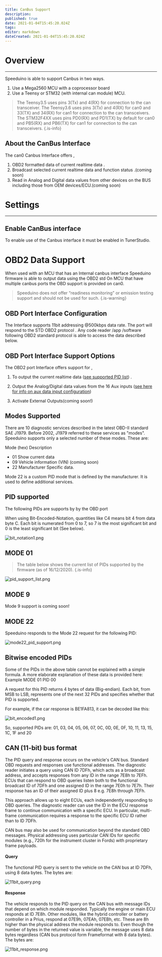 ```yaml
---
title: CanBus Support
description: 
published: true
date: 2021-01-04T15:45:20.024Z
tags: 
editor: markdown
dateCreated: 2021-01-04T15:45:20.024Z
---
```


# Overview
--------

Speeduino is able to support Canbus in two ways.

1. Use a Mega2560 MCU with a coprocessor board
2. Use a Teensy or STM32 (with internal can module) MCU.

> The Teensy3.5 uses pins 3(Tx) and 4(RX) for connection to the can transceiver.
> The Teensy3.6 uses pins 3(Tx) and 4(RX) for can0 and 33(TX) and 34(RX) for can1 for connection to the can transceivers.
> The STM32F4XX uses pins PD0(RX) and PD1(TX) by default for can0 and PB5(RX) and PB6(TX) for can1 for connection to the can transceivers.
{.is-info}

## About the CanBus Interface
The can0 Canbus Interface offers ,

  1. OBD2 formatted data of current realtime data .
  2. Broadcast selected current realtime data and function status .(coming soon)
  3. Read in Analog and Digital data values from other devices on the BUS including those from OEM devices/ECU.(coming soon)

# Settings
--------

## Enable CanBus interface

To enable use of the Canbus interface it must be enabled in TunerStudio.

# OBD2 Data Support

When used with an MCU that has an Internal canbus interface Speeduino firmware is able to output data using the OBD2 std 
On MCU that have multiple canbus ports the OBD support is provided on can0.
> Speeduino does not offer “readiness monitoring” or emission testing support and should not be used for such.
{.is-warning}


## OBD Port Interface Configuration 

The Interface supports 11bit addressing @500kbps data rate.
The port will respond to the STD OBD2 protocol .
Any code reader /app /software following OBD2 standard protocol is able to access the data described below.

## OBD Port Interface Support Options

The OBD2 port Interface offers support for ,

   1. To output the current realtime data ([see supported PID list](/en/Canbus_Support2/#PID_supported"wikilink")) . 
   
   2. Output the Analog/Digital data values from the 16 Aux inputs ([see here for info on aux data input configuration](/en/configuration/Auxillary_IO_Configuration))
   3. Activate External Outputs(coming soon!)

## Modes Supported
 There are 10 diagnostic services described in the latest OBD-II standard SAE J1979. Before 2002, J1979 referred to these services as "modes".
 Speeduino supports only a selected number of these modes. These are:

Mode (hex) 	Description
- 01   Show current data
- 09   Vehicle information (VIN)  (coming soon)
- 22   Manufacturer Specific data.

Mode 22 is a custom PID mode that is defined by the manufacturer. It is used to define additional services.

## PID supported

The following PIDs are supports by by the OBD port

When using Bit-Encoded-Notation, quantities like C4 means bit 4 from data byte C. Each bit is numerated from 0 to 7, so 7 is the most significant bit and 0 is the least significant bit (See below).

![bit_notation1.png](/bit_notation1.png)

## MODE 01

> The table below shows the current list of PIDs supported by the firmware (as of 16/12/2020).
{.is-info}


![pid_support_list.png](/pid_support_list.png)

## MODE 9

Mode 9 support is coming soon!

## MODE 22

Speeduino responds to the Mode 22 request for the following PID: 

![mode22_pid_support.png](/mode22_pid_support.png)

## Bitwise encoded PIDs

Some of the PIDs in the above table cannot be explained with a simple formula. A more elaborate explanation of these data is provided here:
Example MODE 01 PID 00

A request for this PID returns 4 bytes of data (Big-endian). Each bit, from MSB to LSB, represents one of the next 32 PIDs and specifies whether that PID is supported.

For example, if the car response is BE1FA813, it can be decoded like this:

![bit_encoded1.png](/bit_encoded1.png)

So, supported PIDs are: 01, 03, 04, 05, 06, 07, 0C, 0D, 0E, 0F, 10, 11, 13, 15, 1C, 1F and 20 

## CAN (11-bit) bus format

The PID query and response occurs on the vehicle's CAN bus. Standard OBD requests and responses use functional addresses. The diagnostic reader initiates a query using CAN ID 7DFh, which acts as a broadcast address, and accepts responses from any ID in the range 7E8h to 7EFh. ECUs that can respond to OBD queries listen both to the functional broadcast ID of 7DFh and one assigned ID in the range 7E0h to 7E7h. Their response has an ID of their assigned ID plus 8 e.g. 7E8h through 7EFh.

This approach allows up to eight ECUs, each independently responding to OBD queries. The diagnostic reader can use the ID in the ECU response frame to continue communication with a specific ECU. In particular, multi-frame communication requires a response to the specific ECU ID rather than to ID 7DFh.

CAN bus may also be used for communication beyond the standard OBD messages. Physical addressing uses particular CAN IDs for specific modules (e.g., 720h for the instrument cluster in Fords) with proprietary frame payloads.

#### Query

The functional PID query is sent to the vehicle on the CAN bus at ID 7DFh, using 8 data bytes. 
The bytes are:

![11bit_query.png](/11bit_query.png)

#### Response

The vehicle responds to the PID query on the CAN bus with message IDs that depend on which module responded. Typically the engine or main ECU responds at ID 7E8h. Other modules, like the hybrid controller or battery controller in a Prius, respond at 07E9h, 07EAh, 07EBh, etc. These are 8h higher than the physical address the module responds to. Even though the number of bytes in the returned value is variable, the message uses 8 data bytes regardless (CAN bus protocol form Frameformat with 8 data bytes). 
The bytes are:

![11bit_response.png](/11bit_response.png)



 







